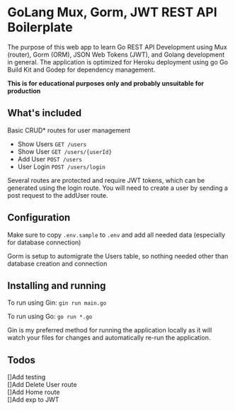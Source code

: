 # GoLang Mux, Gorm, JWT REST API Boilerplate 

The purpose of this web app to learn Go REST API Development using Mux (router), Gorm (ORM), JSON Web Tokens (JWT), and Golang development in general. The application is optimized for Heroku deployment using go Go Build Kit and Godep for dependency management.

**This is for educational purposes only and probably unsuitable for production** 

## What's included

Basic CRUD* routes for user management

* Show Users `GET /users`
* Show User `GET /users/{userId}`
* Add User `POST /users`
* User Login `POST /users/login`

Several routes are protected and require JWT tokens, which can be generated using the login route.
You will need to create a user by sending a post request to the addUser route.

## Configuration

Make sure to copy `.env.sample` to `.env` and add all needed data (especially for database connection)

Gorm is setup to automigrate the Users table, so nothing needed other than database creation and connection

## Installing and running

To run using Gin: `gin run main.go`

To run using Go: `go run *.go`

Gin is my preferred method for running the application locally as it will watch your files for changes and automatically re-run the application.
  
## Todos
 
[]Add testing <br>
[]Add Delete User route <br>
[]Add Home route <br>
[]Add exp to JWT <br>